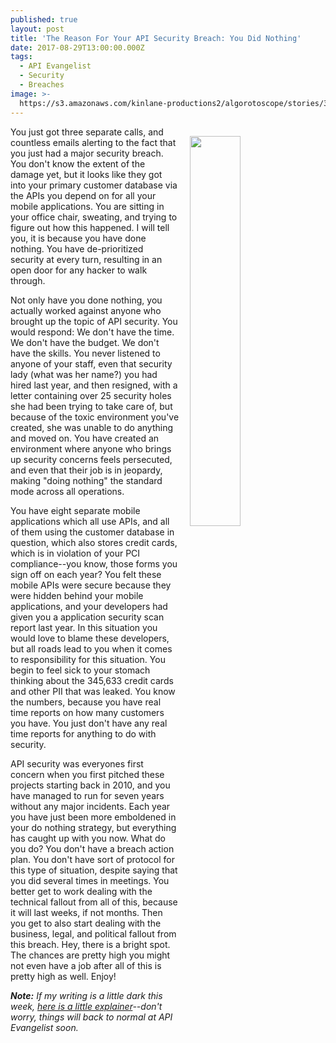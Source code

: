 ```yaml
---
published: true
layout: post
title: 'The Reason For Your API Security Breach: You Did Nothing'
date: 2017-08-29T13:00:00.000Z
tags:
  - API Evangelist
  - Security
  - Breaches
image: >-
  https://s3.amazonaws.com/kinlane-productions2/algorotoscope/stories/36575484422_087495fca9_z.jpg
---
```

<p><img src="https://s3.amazonaws.com/kinlane-productions2/algorotoscope/stories/36575484422_087495fca9_z.jpg" align="right" width="40%" style="padding: 15px;" /></p>You just got three separate calls, and countless emails alerting to the fact that you just had a major security breach. You don't know the extent of the damage yet, but it looks like they got into your primary customer database via the APIs you depend on for all your mobile applications. You are sitting in your office chair, sweating, and trying to figure out how this happened. I will tell you, it is because you have done nothing. You have de-prioritized security at every turn, resulting in an open door for any hacker to walk through.

Not only have you done nothing, you actually worked against anyone who brought up the topic of API security. You would respond: We don't have the time. We don't have the budget. We don't have the skills. You never listened to anyone of your staff, even that security lady (what was her name?) you had hired last year, and then resigned, with a letter containing over 25 security holes she had been trying to take care of, but because of the toxic environment you've created, she was unable to do anything and moved on. You have created an environment where anyone who brings up security concerns feels persecuted, and even that their job is in jeopardy, making "doing nothing" the standard mode across all operations.

You have eight separate mobile applications which all use APIs, and all of them using the customer database in question, which also stores credit cards, which is in violation of your PCI compliance--you know, those forms you sign off on each year? You felt these mobile APIs were secure because they were hidden behind your mobile applications, and your developers had given you a application security scan report last year. In this situation you would love to blame these developers, but all roads lead to you when it comes to responsibility for this situation. You begin to feel sick to your stomach thinking about the 345,633 credit cards and other PII that was leaked. You know the numbers, because you have real time reports on how many customers you have. You just don't have any real time reports for anything to do with security.

API security was everyones first concern when you first pitched these projects starting back in 2010, and you have managed to run for seven years without any major incidents. Each year you have just been more emboldened in your do nothing strategy, but everything has caught up with you now. What do you do? You don't have a breach action plan. You don't have sort of protocol for this type of situation, despite saying that you did several times in meetings. You better get to work dealing with the technical fallout from all of this, because it will last weeks, if not months. Then you get to also start dealing with the business, legal, and political fallout from this breach. Hey, there is a bright spot. The chances are pretty high you might not even have a job after all of this is pretty high as well. Enjoy!

_**Note:** If my writing is a little dark this week, [here is a little explainer](http://apievangelist.com/2017/08/28/api-rant-vs-api-research/)--don't worry, things will back to normal at API Evangelist soon._
